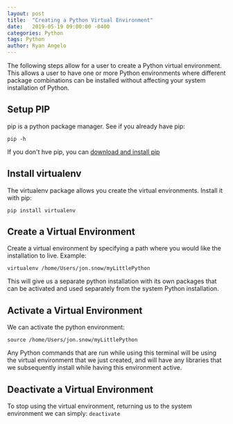 ```yaml
---
layout: post
title:  "Creating a Python Virtual Environment"
date:   2019-05-19 09:00:00 -0400
categories: Python
tags: Python
author: Ryan Angelo
---
```


The following steps allow for a user to create a Python virtual environment.
This allows a user to have one or more Python environments where different package combinations can be installed without affecting your system installation of Python.

## Setup PIP
pip is a python package manager. See if you already have pip:

```pip -h```

If you don't hve pip, you can [download and install pip](https://pip.pypa.io/en/latest/installing/)

## Install virtualenv
The virtualenv package allows you create the virtual environments. 
Install it with pip:

```pip install virtualenv```

## Create a Virtual Environment
Create a virtual environment by specifying a path where you would like the installation to live.
Example:

```virtualenv /home/Users/jon.snow/myLittlePython```


This will give us a separate python installation with its own packages that can be activated and used separately from the system Python installation.

## Activate a Virtual Environment
We can activate the python environment:

```source /home/Users/jon.snow/myLittlePython```

Any Python commands that are run while using this terminal will be using the virtual environment that we just created, and will have any libraries that we subsequently install while having this environment active.

## Deactivate a Virtual Environment
To stop using the virtual environment, returning us to the system environment we can simply:
```deactivate```
